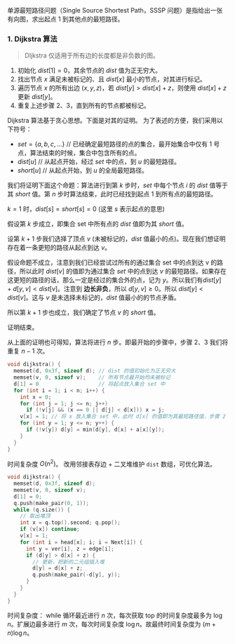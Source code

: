 单源最短路径问题（Single Source Shortest Path，SSSP 问题）是指给出一张有向图，求出起点 $1$ 到其他点的最短路径。
### 1. Dijkstra 算法
>DIjkstra 仅适用于所有边的长度都是非负数的图。
1. 初始化 $dist[1] = 0$，其余节点的 $dist$ 值为正无穷大。
2. 找出节点 $x$ 满足未被标记的、且 $dist[x]$ 最小的节点，对其进行标记。
3. 遍历节点 $x$ 的所有出边 $(x, y, z)$，若 $dist[y] > dist[x] + z$，则使用 $dist[x] + z$ 更新 $dist[y]$。
4. 重复上述步骤 $2、3$，直到所有的节点都被标记。

Dijkstra 算法基于贪心思想。下面是对其的证明。
为了表述的方便，我们采用以下符号：
* $set=\{a, b, c, ...\}$ // 已经确定最短路径的点的集合，最开始集合中仅有 $1$ 号点，算法结束的时候，集合中包含所有的点。
* $dist[u]$ // 从起点开始，经过 $set$ 中的点，到 $u$ 的最短路径。
* $short[u]$ // 从起点开始，到 $u$ 的全局最短路径。

我们将证明下面这个命题：算法进行到第 $k$ 步时，$set$ 中每个节点 $i$ 的 $dist$ 值等于其 $short$ 值。第 $n$ 步时算法结束，此时已经找到起点 $1$ 到所有点的最短路径。

$k = 1$ 时，$dist[s] = short[s] = 0$  (这里 $s$ 表示起点的意思)

假设第 $k$ 步成立，即集合 set 中所有点的 $dist$ 值即为其 $short$ 值。

设第 $k + 1$ 步我们选择了顶点 $v$ (未被标记的，$dist$ 值最小的点)。现在我们想证明存在着一条更短的路径从起点到达 $v$。

假设命题不成立，注意到我们已经尝试过所有的通过集合 set 中的点到达 v 的路径，所以此时 $dist[v]$ 的值即为通过集合 $set$ 中的点到达 $v$ 的最短路径。如果存在这更短的路径的话，那么一定是经过的集合外的点，记为 $y$。所以我们有$dist[y] + d[y, v] < dist[v]$。注意到 **边长非负**，所以 $d[y, v] \ge 0$。所以 $dist[y] < dist[v]$。这与 $v$ 是未选择未标记的，$dist$ 值最小的的节点矛盾。

所以第 $k + 1$ 步也成立，我们确定了节点 $v$ 的 $short$ 值。

证明结束。

从上面的证明也可得知，算法将进行 $n$ 步。即最开始的步骤中，步骤 $2、3$ 我们将重复 $n - 1$ 次。
```c++
void dijkstra() {
  memset(d, 0x3f, sizeof d); // dist 的值初始化为正无穷大
  memset(v, 0, sizeof v);    // 所有节点最开始均未被标记
  d[1] = 0                   // 将起点放入集合 set 中
  for (int i = 1; i < n; i++) {
    int x = 0;
    for (int j = 1; j <= n; j++) 
      if (!v[j] && (x == 0 || d[j] < d[x])) x = j;
    v[x] = 1; // 将 x 放入集合 set 中，此时 d[x] 的值即为其最短路径值，步骤 2 结束
    for (int y = 1; y <= n; y++) {
      if (!v[y]) d[y] = min(d[y], d[x] + a[x][y]);
    }
  }
}
```
时间复杂度 $O(n^2)$。
改用邻接表存边 + 二叉堆维护 ``dist`` 数组，可优化算法。
```c++
void dijkstra() {
  memset(d, 0x3f, sizeof d);
  memset(v, 0, sizeof v);
  d[1] = 0;
  q.push(make_pair(0, 1));
  while (q.size()) {
    // 取出堆顶
    int x = q.top().second; q.pop();
    if (v[x]) continue;
    v[x] = 1;
    for (int i = head[x]; i; i = Next[i]) {
      int y = ver[i], z = edge[i];
      if (d[y] > d[x] + z) {
        // 更新，把新的二元组插入堆
        d[y] = d[x] + z;
        q.push(make_pair(-d[y], y));
      }
    }
  }
}
``` 
时间复杂度：
while 循环最近进行 $n$ 次，每次获取 top 的时间复杂度最多为 $\log n$。扩展边最多进行 $m$ 次，每次时间复杂度 $\log n$。故最终时间复杂度为 $(m + n)\log n$。
